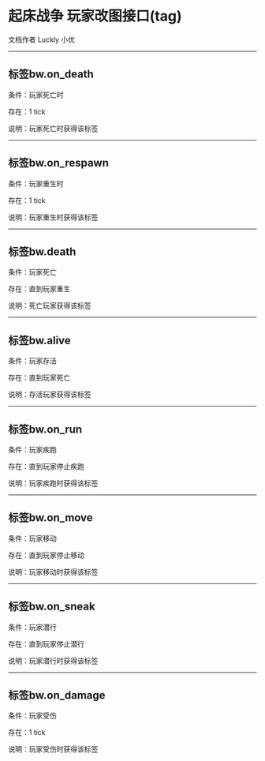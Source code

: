 # 起床战争 玩家改图接口(tag)

文档作者 Luckly 小优

---

## 标签bw.on_death

条件：玩家死亡时

存在：1 tick

说明：玩家死亡时获得该标签

---

## 标签bw.on_respawn

条件：玩家重生时

存在：1 tick

说明：玩家重生时获得该标签

---

## 标签bw.death

条件：玩家死亡

存在：直到玩家重生

说明：死亡玩家获得该标签

---

## 标签bw.alive

条件：玩家存活

存在：直到玩家死亡

说明：存活玩家获得该标签

---

## 标签bw.on_run

条件：玩家疾跑

存在：直到玩家停止疾跑

说明：玩家疾跑时获得该标签

---

## 标签bw.on_move

条件：玩家移动

存在：直到玩家停止移动

说明：玩家移动时获得该标签

---

## 标签bw.on_sneak

条件：玩家潜行

存在：直到玩家停止潜行

说明：玩家潜行时获得该标签

---

## 标签bw.on_damage

条件：玩家受伤

存在：1 tick

说明：玩家受伤时获得该标签
